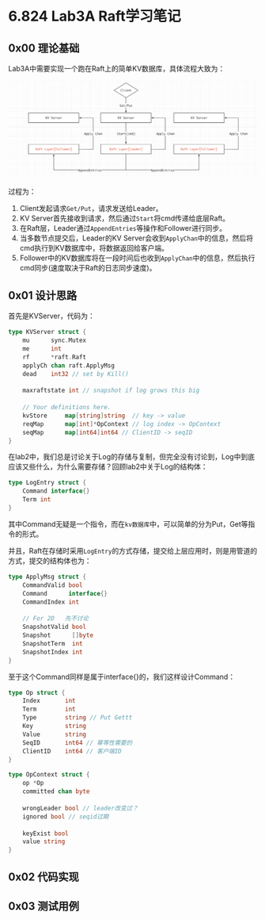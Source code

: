 # 6.824 Lab3A Raft学习笔记

## 0x00 理论基础

Lab3A中需要实现一个跑在Raft上的简单KV数据库，具体流程大致为：

![](./Raft_lab3A/1.png)

过程为：

1. Client发起请求`Get/Put`，请求发送给Leader。
2. KV Server首先接收到请求，然后通过`Start`将cmd传递给底层Raft。
3. 在Raft层，Leader通过`AppendEntries`等操作和Follower进行同步。
4. 当多数节点提交后，Leader的KV Server会收到`ApplyChan`中的信息，然后将cmd执行到KV数据库中，将数据返回给客户端。
5. Follower中的KV数据库将在一段时间后也收到`ApplyChan`中的信息，然后执行cmd同步(速度取决于Raft的日志同步速度)。


## 0x01 设计思路

首先是KVServer，代码为：

```go
type KVServer struct {
	mu      sync.Mutex
	me      int
	rf      *raft.Raft
	applyCh chan raft.ApplyMsg
	dead    int32 // set by Kill()

	maxraftstate int // snapshot if log grows this big

	// Your definitions here.
	kvStore 	map[string]string  // key -> value
	reqMap 		map[int]*OpContext // log index -> OpContext
	seqMap 		map[int64]int64 // ClientID -> seqID
}
```

在lab2中，我们总是讨论关于Log的存储与复制，但完全没有讨论到，Log中到底应该又些什么，为什么需要存储？回顾lab2中关于Log的结构体：

```go
type LogEntry struct {
	Command interface{}
	Term int
}
```

其中Command无疑是一个指令，而在`kv数据库`中，可以简单的分为Put，Get等指令的形式。

并且，Raft在存储时采用`LogEntry`的方式存储，提交给上层应用时，则是用管道的方式，提交的结构体也为：

```go
type ApplyMsg struct {
	CommandValid bool
	Command      interface{}
	CommandIndex int

	// For 2D   先不讨论
	SnapshotValid bool
	Snapshot      []byte
	SnapshotTerm  int
	SnapshotIndex int
}
```

至于这个Command同样是属于interface{}的，我们这样设计Command：

```go
type Op struct {
    Index       int
    Term        int
    Type        string // Put Gettt
    Key         string 
    Value       string
    SeqID       int64 // 幂等性需要的
    ClientID    int64 // 客户端ID
}
```

```go
type OpContext struct {
	op *Op
	committed chan byte

	wrongLeader bool // leader改变过？
	ignored	bool // seqid过期

	keyExist bool
	value string
}
```

## 0x02 代码实现

## 0x03 测试用例
